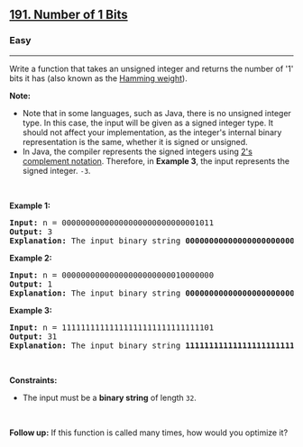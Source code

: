 <h2><a href="https://leetcode.com/problems/number-of-1-bits/">191. Number of 1 Bits</a></h2><h3>Easy</h3><hr><div style="user-select: auto;"><p style="user-select: auto;">Write a function that takes an unsigned integer and returns the number of '1' bits it has (also known as the <a href="http://en.wikipedia.org/wiki/Hamming_weight" target="_blank" style="user-select: auto;">Hamming weight</a>).</p>

<p style="user-select: auto;"><strong style="user-select: auto;">Note:</strong></p>

<ul style="user-select: auto;">
	<li style="user-select: auto;">Note that in some languages, such as Java, there is no unsigned integer type. In this case, the input will be given as a signed integer type. It should not affect your implementation, as the integer's internal binary representation is the same, whether it is signed or unsigned.</li>
	<li style="user-select: auto;">In Java, the compiler represents the signed integers using <a href="https://en.wikipedia.org/wiki/Two%27s_complement" target="_blank" style="user-select: auto;">2's complement notation</a>. Therefore, in <strong class="example" style="user-select: auto;">Example 3</strong>, the input represents the signed integer. <code style="user-select: auto;">-3</code>.</li>
</ul>

<p style="user-select: auto;">&nbsp;</p>
<p style="user-select: auto;"><strong class="example" style="user-select: auto;">Example 1:</strong></p>

<pre style="user-select: auto;"><strong style="user-select: auto;">Input:</strong> n = 00000000000000000000000000001011
<strong style="user-select: auto;">Output:</strong> 3
<strong style="user-select: auto;">Explanation:</strong> The input binary string <strong style="user-select: auto;">00000000000000000000000000001011</strong> has a total of three '1' bits.
</pre>

<p style="user-select: auto;"><strong class="example" style="user-select: auto;">Example 2:</strong></p>

<pre style="user-select: auto;"><strong style="user-select: auto;">Input:</strong> n = 00000000000000000000000010000000
<strong style="user-select: auto;">Output:</strong> 1
<strong style="user-select: auto;">Explanation:</strong> The input binary string <strong style="user-select: auto;">00000000000000000000000010000000</strong> has a total of one '1' bit.
</pre>

<p style="user-select: auto;"><strong class="example" style="user-select: auto;">Example 3:</strong></p>

<pre style="user-select: auto;"><strong style="user-select: auto;">Input:</strong> n = 11111111111111111111111111111101
<strong style="user-select: auto;">Output:</strong> 31
<strong style="user-select: auto;">Explanation:</strong> The input binary string <strong style="user-select: auto;">11111111111111111111111111111101</strong> has a total of thirty one '1' bits.
</pre>

<p style="user-select: auto;">&nbsp;</p>
<p style="user-select: auto;"><strong style="user-select: auto;">Constraints:</strong></p>

<ul style="user-select: auto;">
	<li style="user-select: auto;">The input must be a <strong style="user-select: auto;">binary string</strong> of length <code style="user-select: auto;">32</code>.</li>
</ul>

<p style="user-select: auto;">&nbsp;</p>
<strong style="user-select: auto;">Follow up:</strong> If this function is called many times, how would you optimize it?</div>